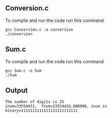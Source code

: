## Conversion.c
To compile and run the code run this command
```{bash}
gcc Conversion.c -o conversion 
./conversion
```

## Sum.c
To compile and run the code run this command
```{bash}
gcc Sum.c -o Sum
./Sum
```

## Output
```
The number of digits is 25
inum=33554431,  fnum=33554432.000000, inum in binary=1111111111111111111111111
```
